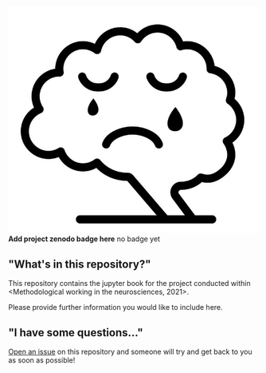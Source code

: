![Effects of Depression on Brain Activity](https://github.com/Jakob236/notreadyyet/blob/master/DepressionBrain.PNG)
**Add project zenodo badge here**
no badge yet

## "What's in this repository?"

This repository contains the jupyter book for the project <notreadyyet> conducted within <Methodological working in the neurosciences, 2021>.

Please provide further information you would like to include here.

## "I have some questions..."

[Open an issue]() on this repository and someone will try and get back to you as soon as possible!
